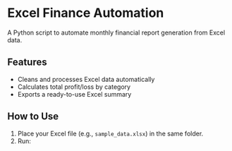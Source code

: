 # Excel Finance Automation

A Python script to automate monthly financial report generation from Excel data.

## Features
- Cleans and processes Excel data automatically
- Calculates total profit/loss by category
- Exports a ready-to-use Excel summary

## How to Use
1. Place your Excel file (e.g., `sample_data.xlsx`) in the same folder.
2. Run:
